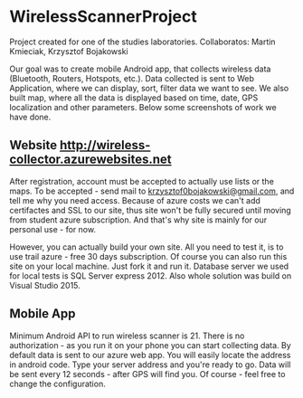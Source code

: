 # WirelessScannerProject
Project created for one of the studies laboratories. 
Collaboratos: Martin Kmieciak, Krzysztof Bojakowski

Our goal was to create mobile Android app, that collects wireless data (Bluetooth, Routers, Hotspots, etc.).
Data collected is sent to Web Application, where we can display, sort, filter data we want to see.
We also built map, where all the data is displayed based on time, date, GPS localization and other parameters.
Below some screenshots of work we have done.


## Website http://wireless-collector.azurewebsites.net
After registration, account must be accepted to actually use lists or the maps.
To be accepted - send mail to krzysztof0bojakowski@gmail.com, and tell me why you need access.
Because of azure costs we can't add certifactes and SSL to our site, thus site won't be fully secured until moving from student azure subscription. And that's why site is mainly for our personal use - for now.

However, you can actually build your own site. All you need to test it, is to use trail azure - free 30 days subscription.
Of course you can also run this site on your local machine. Just fork it and run it. Database server we used for local tests is SQL Server express 2012. Also whole solution was build on Visual Studio 2015.

## Mobile App
Minimum Android API to run wireless scanner is 21. 
There is no authorization - as you run it on your phone you can start collecting data. By default data is sent to our azure web app. You will easily locate the address in android code. Type your server address and you're ready to go. Data will be sent every 12 seconds - after GPS will find you. Of course - feel free to change the configuration.
